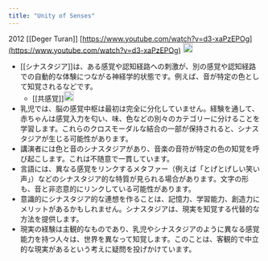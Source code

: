```yaml
---
title: "Unity of Senses"
---
```


2012 [[Deger Turan]]
[https://www.youtube.com/watch?v=d3-xaPzEPOg](https://www.youtube.com/watch?v=d3-xaPzEPOg)
<img src='https://scrapbox.io/api/pages/nishio/claude/icon' alt='claude.icon' height="19.5"/>
- [[シナスタジア]]は、ある感覚や認知経路への刺激が、別の感覚や認知経路での自動的な体験につながる神経学的状態です。例えば、音が特定の色として知覚されるなどです。
    - [[共感覚]]<img src='https://scrapbox.io/api/pages/nishio/nishio/icon' alt='nishio.icon' height="19.5"/>
- 乳児では、脳の感覚中枢は最初は完全に分化していません。経験を通して、赤ちゃんは感覚入力を匂い、味、色などの別々のカテゴリーに分けることを学習します。これらのクロスモーダルな結合の一部が保持されると、シナスタジアが生じる可能性があります。
- 講演者には色と音のシナスタジアがあり、音楽の音符が特定の色の知覚を呼び起こします。これは不随意で一貫しています。
- 言語には、異なる感覚をリンクするメタファー（例えば「とげとげしい笑い声」）などのシナスタジア的な特質が見られる場合があります。文字の形も、音と非恣意的にリンクしている可能性があります。
- 意識的にシナスタジア的な連想を作ることは、記憶力、学習能力、創造力にメリットがあるかもしれません。シナスタジアは、現実を知覚する代替的な方法を提供します。
- 現実の経験は主観的なものであり、乳児やシナスタジアのように異なる感覚能力を持つ人々は、世界を異なって知覚します。このことは、客観的で中立的な現実があるという考えに疑問を投げかけています。
